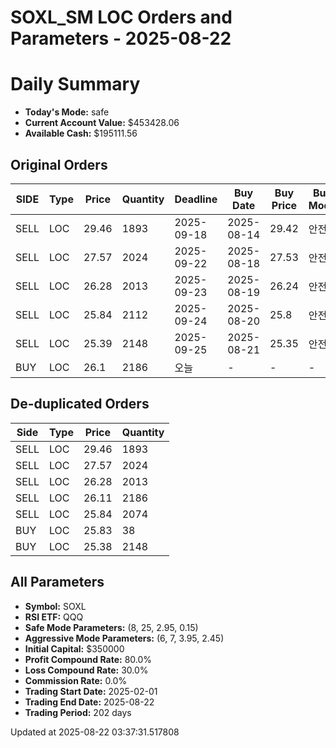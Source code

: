 # SOXL_SM LOC Orders and Parameters - 2025-08-22

# Daily Summary

- **Today's Mode:** safe
- **Current Account Value:** $453428.06
- **Available Cash:** $195111.56

## Original Orders

| SIDE | Type | Price | Quantity | Deadline | Buy Date | Buy Price | Buy Mode |
|------|------|-------|----------|----------|----------|-----------|----------|
| SELL | LOC | 29.46 | 1893 | 2025-09-18 | 2025-08-14 | 29.42 | 안전 |
| SELL | LOC | 27.57 | 2024 | 2025-09-22 | 2025-08-18 | 27.53 | 안전 |
| SELL | LOC | 26.28 | 2013 | 2025-09-23 | 2025-08-19 | 26.24 | 안전 |
| SELL | LOC | 25.84 | 2112 | 2025-09-24 | 2025-08-20 | 25.8 | 안전 |
| SELL | LOC | 25.39 | 2148 | 2025-09-25 | 2025-08-21 | 25.35 | 안전 |
| BUY | LOC | 26.1 | 2186 | 오늘 | - | - | - |

## De-duplicated Orders

| Side | Type | Price | Quantity |
|------|------|-------|----------|
| SELL | LOC | 29.46 | 1893 |
| SELL | LOC | 27.57 | 2024 |
| SELL | LOC | 26.28 | 2013 |
| SELL | LOC | 26.11 | 2186 |
| SELL | LOC | 25.84 | 2074 |
| BUY | LOC | 25.83 | 38 |
| BUY | LOC | 25.38 | 2148 |

## All Parameters

- **Symbol:** SOXL
- **RSI ETF:** QQQ
- **Safe Mode Parameters:** (8, 25, 2.95, 0.15)
- **Aggressive Mode Parameters:** (6, 7, 3.95, 2.45)
- **Initial Capital:** $350000
- **Profit Compound Rate:** 80.0%
- **Loss Compound Rate:** 30.0%
- **Commission Rate:** 0.0%
- **Trading Start Date:** 2025-02-01
- **Trading End Date:** 2025-08-22
- **Trading Period:** 202 days

Updated at 2025-08-22 03:37:31.517808
